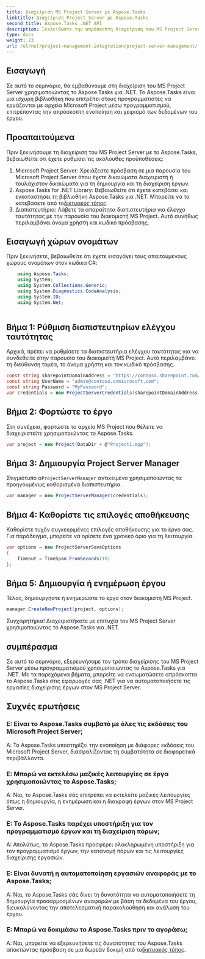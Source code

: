 ```yaml
---
title: Διαχείριση MS Project Server με Aspose.Tasks
linktitle: Διαχείριση Project Server με Aspose.Tasks
second_title: Aspose.Tasks .NET API
description: Ξεκλειδώστε την απρόσκοπτη διαχείριση του MS Project Server με το Aspose.Tasks για .NET. Αυτοματοποιήστε τις εργασίες του έργου χωρίς κόπο.
type: docs
weight: 23
url: /el/net/project-management-integration/project-server-management/
---
```

## Εισαγωγή
Σε αυτό το σεμινάριο, θα εμβαθύνουμε στη διαχείριση του MS Project Server χρησιμοποιώντας το Aspose.Tasks για .NET. Το Aspose.Tasks είναι μια ισχυρή βιβλιοθήκη που επιτρέπει στους προγραμματιστές να εργάζονται με αρχεία Microsoft Project μέσω προγραμματισμού, επιτρέποντας την απρόσκοπτη ενοποίηση και χειρισμό των δεδομένων του έργου.
## Προαπαιτούμενα
Πριν ξεκινήσουμε τη διαχείριση του MS Project Server με το Aspose.Tasks, βεβαιωθείτε ότι έχετε ρυθμίσει τις ακόλουθες προϋποθέσεις:
1. Microsoft Project Server: Χρειάζεστε πρόσβαση σε μια παρουσία του Microsoft Project Server όπου έχετε δικαιώματα διαχειριστή ή τουλάχιστον δικαιώματα για τη δημιουργία και τη διαχείριση έργων.
2.  Aspose.Tasks for .NET Library: Βεβαιωθείτε ότι έχετε κατεβάσει και εγκαταστήσει τη βιβλιοθήκη Aspose.Tasks για .NET. Μπορείτε να το κατεβάσετε από το[δικτυακός τόπος](https://releases.aspose.com/tasks/net/).
3. Διαπιστευτήρια: Λάβετε τα απαραίτητα διαπιστευτήρια για έλεγχο ταυτότητας με την παρουσία του διακομιστή MS Project. Αυτό συνήθως περιλαμβάνει όνομα χρήστη και κωδικό πρόσβασης.
## Εισαγωγή χώρων ονομάτων
Πριν ξεκινήσετε, βεβαιωθείτε ότι έχετε εισαγάγει τους απαιτούμενους χώρους ονομάτων στον κώδικα C#:
```csharp
    using Aspose.Tasks;
    using System;
    using System.Collections.Generic;
    using System.Diagnostics.CodeAnalysis;
    using System.IO;
    using System.Net;
    
```
## Βήμα 1: Ρύθμιση διαπιστευτηρίων ελέγχου ταυτότητας
Αρχικά, πρέπει να ρυθμίσετε τα διαπιστευτήρια ελέγχου ταυτότητας για να συνδεθείτε στην παρουσία του διακομιστή MS Project. Αυτό περιλαμβάνει τη διεύθυνση τομέα, το όνομα χρήστη και τον κωδικό πρόσβασης.
```csharp
const string sharepointDomainAddress = "https://contoso.sharepoint.com/sites/pwa";
const string UserName = "admin@contoso.onmicrosoft.com";
const string Password = "MyPassword";
var credentials = new ProjectServerCredentials(sharepointDomainAddress, UserName, Password);
```
## Βήμα 2: Φορτώστε το έργο
Στη συνέχεια, φορτώστε το αρχείο MS Project που θέλετε να διαχειριστείτε χρησιμοποιώντας το Aspose.Tasks.
```csharp
var project = new Project(DataDir + @"Project1.mpp");
```
## Βήμα 3: Δημιουργία Project Server Manager
 Στιγμιότυπο α`ProjectServerManager` αντικείμενο χρησιμοποιώντας τα προηγουμένως καθορισμένα διαπιστευτήρια.
```csharp
var manager = new ProjectServerManager(credentials);
```
## Βήμα 4: Καθορίστε τις επιλογές αποθήκευσης
Καθορίστε τυχόν συγκεκριμένες επιλογές αποθήκευσης για το έργο σας. Για παράδειγμα, μπορείτε να ορίσετε ένα χρονικό όριο για τη λειτουργία.
```csharp
var options = new ProjectServerSaveOptions
{
    Timeout = TimeSpan.FromSeconds(10)
};
```
## Βήμα 5: Δημιουργία ή ενημέρωση έργου
Τέλος, δημιουργήστε ή ενημερώστε το έργο στον διακομιστή MS Project.
```csharp
manager.CreateNewProject(project, options);
```
Συγχαρητήρια! Διαχειριστήκατε με επιτυχία τον MS Project Server χρησιμοποιώντας το Aspose.Tasks για .NET.

## συμπέρασμα
Σε αυτό το σεμινάριο, εξερευνήσαμε τον τρόπο διαχείρισης του MS Project Server μέσω προγραμματισμού χρησιμοποιώντας το Aspose.Tasks για .NET. Με τα παρεχόμενα βήματα, μπορείτε να ενσωματώσετε απρόσκοπτα το Aspose.Tasks στις εφαρμογές σας .NET για να αυτοματοποιήσετε τις εργασίες διαχείρισης έργων στον MS Project Server.
## Συχνές ερωτήσεις
### Ε: Είναι το Aspose.Tasks συμβατό με όλες τις εκδόσεις του Microsoft Project Server;
Α: Το Aspose.Tasks υποστηρίζει την ενοποίηση με διάφορες εκδόσεις του Microsoft Project Server, διασφαλίζοντας τη συμβατότητα σε διαφορετικά περιβάλλοντα.
### Ε: Μπορώ να εκτελέσω μαζικές λειτουργίες σε έργα χρησιμοποιώντας το Aspose.Tasks;
Α: Ναι, το Aspose.Tasks σάς επιτρέπει να εκτελείτε μαζικές λειτουργίες όπως η δημιουργία, η ενημέρωση και η διαγραφή έργων στον MS Project Server.
### Ε: Το Aspose.Tasks παρέχει υποστήριξη για τον προγραμματισμό έργων και τη διαχείριση πόρων;
Α: Απολύτως, το Aspose.Tasks προσφέρει ολοκληρωμένη υποστήριξη για τον προγραμματισμό έργων, την κατανομή πόρων και τις λειτουργίες διαχείρισης εργασιών.
### Ε: Είναι δυνατή η αυτοματοποίηση εργασιών αναφοράς με το Aspose.Tasks;
Α: Ναι, το Aspose.Tasks σάς δίνει τη δυνατότητα να αυτοματοποιήσετε τη δημιουργία προσαρμοσμένων αναφορών με βάση τα δεδομένα του έργου, διευκολύνοντας την αποτελεσματική παρακολούθηση και ανάλυση του έργου.
### Ε: Μπορώ να δοκιμάσω το Aspose.Tasks πριν το αγοράσω;
 Α: Ναι, μπορείτε να εξερευνήσετε τις δυνατότητες του Aspose.Tasks αποκτώντας πρόσβαση σε μια δωρεάν δοκιμή από το[δικτυακός τόπος](https://purchase.aspose.com/temporary-license/).